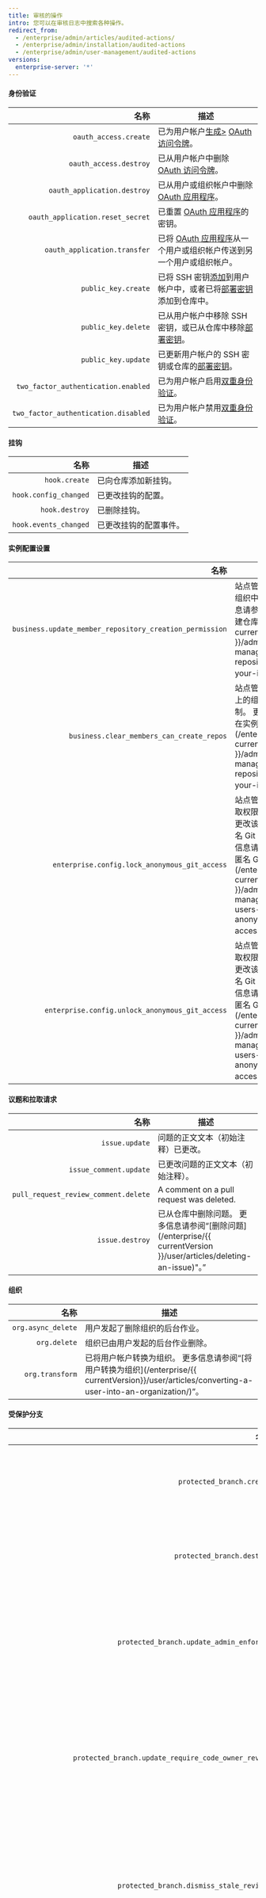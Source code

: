 ```yaml
---
title: 审核的操作
intro: 您可以在审核日志中搜索各种操作。
redirect_from:
  - /enterprise/admin/articles/audited-actions/
  - /enterprise/admin/installation/audited-actions
  - /enterprise/admin/user-management/audited-actions
versions:
  enterprise-server: '*'
---
```


#### 身份验证

|                                   名称 | 描述                                               |
| ------------------------------------:| ------------------------------------------------ |
|                `oauth_access.create` | 已为用户帐户[生成>][generate token] [OAuth 访问令牌][]。      |
|               `oauth_access.destroy` | 已从用户帐户中删除 [OAuth 访问令牌][]。                        |
|          `oauth_application.destroy` | 已从用户或组织帐户中删除 [OAuth 应用程序][]。                     |
|     `oauth_application.reset_secret` | 已重置 [OAuth 应用程序][]的密钥。                           |
|         `oauth_application.transfer` | 已将 [OAuth 应用程序][]从一个用户或组织帐户传送到另一个用户或组织帐户。        |
|                  `public_key.create` | 已将 SSH 密钥[添加][add key]到用户帐户中，或者已将[部署密钥][]添加到仓库中。 |
|                  `public_key.delete` | 已从用户帐户中移除 SSH 密钥，或已从仓库中移除[部署密钥][]。               |
|                  `public_key.update` | 已更新用户帐户的 SSH 密钥或仓库的[部署密钥][]。                     |
|  `two_factor_authentication.enabled` | 已为用户帐户启用[双重身份验证][2fa]。                           |
| `two_factor_authentication.disabled` | 已为用户帐户禁用[双重身份验证][2fa]。                           |

#### 挂钩

|                    名称 | 描述          |
| ---------------------:| ----------- |
|         `hook.create` | 已向仓库添加新挂钩。  |
| `hook.config_changed` | 已更改挂钩的配置。   |
|        `hook.destroy` | 已删除挂钩。      |
| `hook.events_changed` | 已更改挂钩的配置事件。 |

#### 实例配置设置

|                                                      名称 | 描述                                                                                                                                                                                                       |
| -------------------------------------------------------:| -------------------------------------------------------------------------------------------------------------------------------------------------------------------------------------------------------- |
| `business.update_member_repository_creation_permission` | 站点管理员限制在实例上的组织中创建仓库。 更多信息请参阅“[限制在实例中创建仓库](/enterprise/{{ currentVersion }}/admin/guides/user-management/restricting-repository-creation-in-your-instance)”。                                                |
|               `business.clear_members_can_create_repos` | 站点管理员取消了对在实例上的组织中创建仓库的限制。 更多信息请参阅“[限制在实例中创建仓库](/enterprise/{{ currentVersion }}/admin/guides/user-management/restricting-repository-creation-in-your-instance)”。                                           |
|           `enterprise.config.lock_anonymous_git_access` | 站点管理员锁定匿名 Git 读取权限，以防止仓库管理员更改该实例上仓库的现有匿名 Git 读取权限设置。 更多信息请参阅“[阻止用户更改匿名 Git 读取权限](/enterprise/{{ currentVersion }}/admin/guides/user-management/preventing-users-from-changing-anonymous-git-read-access)”。 |
|         `enterprise.config.unlock_anonymous_git_access` | 站点管理员解锁匿名 Git 读取权限，以允许仓库管理员更改该实例上仓库的现有匿名 Git 读取权限设置。 更多信息请参阅“[阻止用户更改匿名 Git 读取权限](/enterprise/{{ currentVersion }}/admin/guides/user-management/preventing-users-from-changing-anonymous-git-read-access)”。 |

#### 议题和拉取请求

|                                   名称 | 描述                                                                                           |
| ------------------------------------:| -------------------------------------------------------------------------------------------- |
|                       `issue.update` | 问题的正文文本（初始注释）已更改。                                                                            |
|               `issue_comment.update` | 已更改问题的正文文本（初始注释）。                                                                            |
| `pull_request_review_comment.delete` | A comment on a pull request was deleted.                                                     |
|                      `issue.destroy` | 已从仓库中删除问题。 更多信息请参阅“[删除问题](/enterprise/{{ currentVersion }}/user/articles/deleting-an-issue)"。” |

#### 组织

|                 名称 | 描述                                                                                                                     |
| ------------------:| ---------------------------------------------------------------------------------------------------------------------- |
| `org.async_delete` | 用户发起了删除组织的后台作业。                                                                                                        |
|       `org.delete` | 组织已由用户发起的后台作业删除。                                                                                                       |
|    `org.transform` | 已将用户帐户转换为组织。 更多信息请参阅“[将用户转换为组织](/enterprise/{{ currentVersion}}/user/articles/converting-a-user-into-an-organization/)”。 |

#### 受保护分支

|                                                                 名称 | 描述                     |
| ------------------------------------------------------------------:| ---------------------- |
|                                          `protected_branch.create` | 已在分支上启用分支保护。           |
|                                         `protected_branch.destroy` | 已在分支上禁用分支保护。           |
|                           `protected_branch.update_admin_enforced` | 已为仓库管理员强制执行分支保护。       |
|                `protected_branch.update_require_code_owner_review` | 已在分支上更新必需代码所有者审查的强制执行。 |
|                           `protected_branch.dismiss_stale_reviews` | 已在分支上更新忽略旧拉取请求的强制执行。   |
|  `protected_branch.update_signature_requirement_enforcement_level` | 已在分支上更新必需提交签名的强制执行。    |
|   `protected_branch.update_pull_request_reviews_enforcement_level` | 已在分支上更新必需拉取请求审查的强制执行。  |
| `protected_branch.update_required_status_checks_enforcement_level` | 已在分支上更新必需状态检查的强制执行。    |
|                             `protected_branch.rejected_ref_update` | 分支更新尝试被拒。              |
|                                 `protected_branch.policy_override` | 分支保护要求被仓库管理员覆盖。        |

#### 仓库

|                                         名称 | 描述                                                                                                                                                                                           |
| ------------------------------------------:| -------------------------------------------------------------------------------------------------------------------------------------------------------------------------------------------- |
|                              `repo.access` | 已将私有仓库设为公共，或者已将公共仓库设为私有。                                                                                                                                                                     |
|                             `repo.archive` | 已存档仓库。 更多信息请参阅“[存档和取消存档仓库](/enterprise/{{ currentVersion }}/admin/guides/user-management/archiving-and-unarchiving-repositories/)”。                                                            |
|                          `repo.add_member` | 已向仓库添加协作者。                                                                                                                                                                                   |
|                              `repo.config` | 站点管理员已阻止强制推送。 更多信息请参阅“[阻止对仓库进行强制推送](/enterprise/{{ currentVersion }}/admin/guides/developer-workflow/blocking-force-pushes-to-a-repository/)”。                                                 |
|                              `repo.create` | 已创建仓库。                                                                                                                                                                                       |
|                             `repo.destroy` | 已删除仓库。                                                                                                                                                                                       |
|                       `repo.remove_member` | 已从仓库中移除协作者。                                                                                                                                                                                  |
|                              `repo.rename` | 已重命名仓库。                                                                                                                                                                                      |
|                            `repo.transfer` | 用户已接受接收传输仓库的请求。                                                                                                                                                                              |
|                      `repo.transfer_start` | 用户已发送向另一用户或组织传输仓库的请求。                                                                                                                                                                        |
|                           `repo.unarchive` | 已取消存档仓库。 更多信息请参阅“[存档和取消存档仓库](/enterprise/{{ currentVersion }}/admin/guides/user-management/archiving-and-unarchiving-repositories/)”。                                                          |
| `repo.config.disable_anonymous_git_access` | 已为公共仓库禁用匿名 Git 读取权限。 更多信息请参阅“[为仓库启用匿名 Git 读取权限](/enterprise/{{ currentVersion }}/user/articles/enabling-anonymous-git-read-access-for-a-repository)。”                                          |
|  `repo.config.enable_anonymous_git_access` | 已为公共仓库启用匿名 Git 读取权限。 更多信息请参阅“[为仓库启用匿名 Git 读取权限](/enterprise/{{ currentVersion }}/user/articles/enabling-anonymous-git-read-access-for-a-repository)。”                                          |
|    `repo.config.lock_anonymous_git_access` | 已锁定仓库的匿名 Git 读取权限设置，阻止仓库管理员更改（启用或禁用）此设置。 更多信息请参阅“[阻止用户更改匿名 Git 读取权限](/enterprise/{{ currentVersion }}/admin/guides/user-management/preventing-users-from-changing-anonymous-git-read-access)”。 |
|  `repo.config.unlock_anonymous_git_access` | 已解锁仓库的匿名 Git 读取权限设置，允许仓库管理员更改（启用或禁用）此设置。 更多信息请参阅“[阻止用户更改匿名 Git 读取权限](/enterprise/{{ currentVersion }}/admin/guides/user-management/preventing-users-from-changing-anonymous-git-read-access)”。 |

#### 站点管理员工具

|                   名称 | 描述                                                                     |
| --------------------:| ---------------------------------------------------------------------- |
| `staff.disable_repo` | 站点管理员已禁用对仓库及其所有复刻的访问。                                                  |
|  `staff.enable_repo` | 站点管理员已重新启用对仓库及其所有复刻的访问。                                                |
|   `staff.fake_login` | 站点管理员以另一用户的身份登录 {{ site.data.variables.product.prodname_enterprise }}。 |
|  `staff.repo_unlock` | 站点管理员已解锁（临时获得完全访问权限）用户的一个私有仓库。                                         |
|       `staff.unlock` | 站点管理员已解锁（临时获得完全访问权限）用户的所有私有仓库。                                         |

#### 团队

|             名称 | 描述              |
| --------------:| --------------- |
|  `team.create` | 已向团队添加用户帐户或仓库。  |
|  `team.delete` | 已从团队中移除用户帐户或仓库。 |
| `team.destroy` | 已删除团队。          |

#### 用户

|                          名称 | 描述                                   |
| ---------------------------:| ------------------------------------ |
|            `user.add_email` | 已向用户帐户添加电子邮件地址。                      |
|         `user.async_delete` | 已启动异步作业，用于销毁用户帐户，最终触发 `user.delete`。 |
|      `user.change_password` | 用户已更改其密码。                            |
|               `user.create` | 已创建新的用户帐户。                           |
|               `user.delete` | 已通过异步作业销毁用户帐户。                       |
|               `user.demote` | 已将站点管理员降级为普通用户帐户。                    |
|              `user.destroy` | 用户已删除其帐户，进而触发 `user.async_delete`。   |
|         `user.failed_login` | 用户尝试登录时使用的用户名、密码或双重身份验证码不正确。         |
|      `user.forgot_password` | 用户通过登录页面请求了密码重置。                     |
|                `user.login` | 用户已登录。                               |
|              `user.promote` | 已将普通用户帐户升级为站点管理员。                    |
|         `user.remove_email` | 已从用户帐户中移除电子邮件地址。                     |
|               `user.rename` | 已更改用户名。                              |
|              `user.suspend` | 站点管理员已挂起用户帐户。                        |
| `user.two_factor_requested` | 已提示用户输入双重身份验证码。                      |
|            `user.unsuspend` | 站点管理员已取消挂起用户帐户。                      |

  [add key]: /articles/adding-a-new-ssh-key-to-your-github-account
  [部署密钥]: /guides/managing-deploy-keys/#deploy-keys
  [generate token]: /articles/creating-an-access-token-for-command-line-use
  [OAuth 访问令牌]: /v3/oauth/
  [OAuth 应用程序]: /guides/basics-of-authentication/#registering-your-app
  [2fa]: /articles/about-two-factor-authentication
